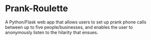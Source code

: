 Prank-Roulette
==============

A Python/Flask web app that allows users to set up prank phone calls between up to five people/businesses, and enables the user to anonymously listen to the hilarity that ensues.
